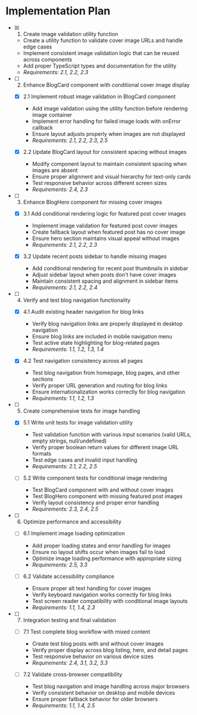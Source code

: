 # Implementation Plan

- [x] 1. Create image validation utility function
  - Create a utility function to validate cover image URLs and handle edge cases
  - Implement consistent image validation logic that can be reused across components
  - Add proper TypeScript types and documentation for the utility
  - _Requirements: 2.1, 2.2, 2.3_

- [ ] 2. Enhance BlogCard component with conditional cover image display
  - [x] 2.1 Implement robust image validation in BlogCard component
    - Add image validation using the utility function before rendering image container
    - Implement error handling for failed image loads with onError callback
    - Ensure layout adjusts properly when images are not displayed
    - _Requirements: 2.1, 2.2, 2.3, 2.5_

  - [x] 2.2 Update BlogCard layout for consistent spacing without images
    - Modify component layout to maintain consistent spacing when images are absent
    - Ensure proper alignment and visual hierarchy for text-only cards
    - Test responsive behavior across different screen sizes
    - _Requirements: 2.4, 2.3_

- [ ] 3. Enhance BlogHero component for missing cover images
  - [x] 3.1 Add conditional rendering logic for featured post cover images
    - Implement image validation for featured post cover images
    - Create fallback layout when featured post has no cover image
    - Ensure hero section maintains visual appeal without images
    - _Requirements: 2.1, 2.2, 2.3_

  - [x] 3.2 Update recent posts sidebar to handle missing images
    - Add conditional rendering for recent post thumbnails in sidebar
    - Adjust sidebar layout when posts don't have cover images
    - Maintain consistent spacing and alignment in sidebar items
    - _Requirements: 2.1, 2.2, 2.4_

- [ ] 4. Verify and test blog navigation functionality
  - [x] 4.1 Audit existing header navigation for blog links
    - Verify blog navigation links are properly displayed in desktop navigation
    - Ensure blog links are included in mobile navigation menu
    - Test active state highlighting for blog-related pages
    - _Requirements: 1.1, 1.2, 1.3, 1.4_

  - [x] 4.2 Test navigation consistency across all pages
    - Test blog navigation from homepage, blog pages, and other sections
    - Verify proper URL generation and routing for blog links
    - Ensure internationalization works correctly for blog navigation
    - _Requirements: 1.1, 1.2, 1.3_

- [ ] 5. Create comprehensive tests for image handling
  - [x] 5.1 Write unit tests for image validation utility
    - Test validation function with various input scenarios (valid URLs, empty strings, null/undefined)
    - Verify proper boolean return values for different image URL formats
    - Test edge cases and invalid input handling
    - _Requirements: 2.1, 2.2, 2.5_

  - [ ] 5.2 Write component tests for conditional image rendering
    - Test BlogCard component with and without cover images
    - Test BlogHero component with missing featured post images
    - Verify layout consistency and proper error handling
    - _Requirements: 2.3, 2.4, 2.5_

- [ ] 6. Optimize performance and accessibility
  - [ ] 6.1 Implement image loading optimization
    - Add proper loading states and error handling for images
    - Ensure no layout shifts occur when images fail to load
    - Optimize image loading performance with appropriate sizing
    - _Requirements: 2.5, 3.3_

  - [ ] 6.2 Validate accessibility compliance
    - Ensure proper alt text handling for cover images
    - Verify keyboard navigation works correctly for blog links
    - Test screen reader compatibility with conditional image layouts
    - _Requirements: 1.1, 1.4, 2.3_

- [ ] 7. Integration testing and final validation
  - [ ] 7.1 Test complete blog workflow with mixed content
    - Create test blog posts with and without cover images
    - Verify proper display across blog listing, hero, and detail pages
    - Test responsive behavior on various device sizes
    - _Requirements: 2.4, 3.1, 3.2, 3.3_

  - [ ] 7.2 Validate cross-browser compatibility
    - Test blog navigation and image handling across major browsers
    - Verify consistent behavior on desktop and mobile devices
    - Ensure proper fallback behavior for older browsers
    - _Requirements: 1.1, 1.4, 2.5_